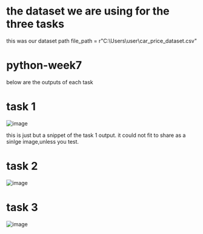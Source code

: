 # the dataset we are using for the three tasks

this was our dataset path 
file_path = r"C:\Users\user\car_price_dataset.csv"

# python-week7
below are the outputs of each task
# task 1
![image](https://github.com/user-attachments/assets/b7a96d31-ad9c-45c1-91b0-1d95b429319c)

this is just but a snippet of the task 1 output. it could not fit to share as a sinlge image,unless you test.
# task 2
![image](https://github.com/user-attachments/assets/7e1bae4d-d4eb-43b5-adfa-aa57c8e4ae2b)

# task  3
 ![image](https://github.com/user-attachments/assets/f860bf45-dbcc-464d-82c4-81ae996c235b)

